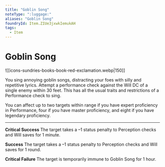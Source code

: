 ```yaml
---
title: "Goblin Song"
noteType: ":luggage:"
aliases: "Goblin Song"
foundryId: Item.ZIUe3jxwkIemukAH
tags:
  - Item
---
```


# Goblin Song
![[icons-sundries-books-book-red-exclamation.webp|150]]

You sing annoying goblin songs, distracting your foes with silly and repetitive lyrics. Attempt a performance check against the Will DC of a single enemy within 30 feet. This has all the usual traits and restrictions of a Performance check to sing.

You can affect up to two targets within range if you have expert proficiency in Performance, four if you have master proficiency, and eight if you have legendary proficiency.

* * *

**Critical Success** The target takes a –1 status penalty to Perception checks and Will saves for 1 minute.

**Success** The target takes a –1 status penalty to Perception checks and Will saves for 1 round.

**Critical Failure** The target is temporarily immune to Goblin Song for 1 hour.
